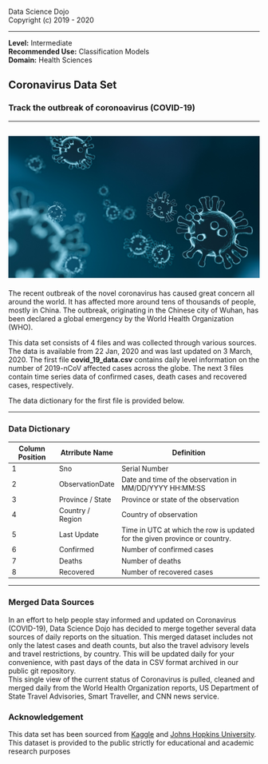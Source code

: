 Data Science Dojo <br/>
Copyright (c) 2019 - 2020

---

**Level:** Intermediate <br/>
**Recommended Use:** Classification Models<br/>
**Domain:** Health Sciences<br/> 

## Coronavirus Data Set 

### Track the outbreak of coronoavirus (COVID-19) 


---
![](coronavirus.jpg)
---

The recent outbreak of the novel coronavirus has caused great concern all around the world. It has affected more around tens of thousands of people, mostly in China. 
The outbreak, originating in the Chinese city of Wuhan, has been declared a global emergency by the World Health Organization (WHO).

This data set consists of 4 files and was collected through various sources.
The data is available from 22 Jan, 2020 and was last updated on 3 March, 2020. 
The first file **covid_19_data.csv** contains daily level information on the number of 2019-nCoV affected cases across the globe.
The next 3 files contain time series data of confirmed cases, death cases and recovered cases, respectively.

The data dictionary for the first file is provided below.


---

### Data Dictionary 

| Column   Position 	| Atrribute Name        	| Definition																	|  
|-------------------	|-----------------------	|------------------------------------------------------------------------------ |
| 1                 	| Sno		              	| Serial Number					  												|
| 2                 	| ObservationDate     		| Date and time of the observation in MM/DD/YYYY HH:MM:SS       				| 
| 3                 	| Province / State   		| Province or state of the observation                          				| 
| 4                 	| Country / Region			| Country of observation                                        				| 
| 5                 	| Last Update 				| Time in UTC at which the row is updated for the given province or country. 	| 
| 6                 	| Confirmed                 | Number of confirmed cases														| 
| 7                 	| Deaths                  	| Number of deaths                                                              | 
| 8                 	| Recovered     			| Number of recovered cases                  									|

---

### Merged Data Sources

In an effort to help people stay informed and updated on Coronavirus (COVID-19), Data Science Dojo has decided to merge together several data sources of daily reports on the situation. This merged dataset includes not only the latest cases and death counts, but also the travel advisory levels and travel restrictions, by country. This will be updated daily for your convenience, with past days of the data in CSV format archived in our public git repository.  
This single view of the current status of Coronavirus is pulled, cleaned and merged daily from the World Health Organization reports, US Department of State Travel Advisories, Smart Traveller, and CNN news service. 

### Acknowledgement


This data set has been sourced from [Kaggle](https://www.kaggle.com/sudalairajkumar/novel-corona-virus-2019-dataset) and [Johns Hopkins University](https://github.com/CSSEGISandData/COVID-19). 
This dataset is provided to the public strictly for educational and academic research purposes